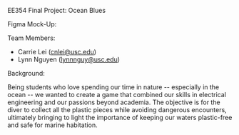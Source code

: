 EE354 Final Project: Ocean Blues

Figma Mock-Up: 

Team Members:

- Carrie Lei (cnlei@usc.edu)
- Lynn Nguyen (lynnnguy@usc.edu)

Background: 

Being students who love spending our time in nature -- especially in the ocean -- we wanted to create a game that combined our skills in electrical engineering and our passions beyond academia. The objective is for the diver to collect all the plastic pieces while avoiding dangerous encounters, ultimately bringing to light the importance of keeping our waters plastic-free and safe for marine habitation. 

